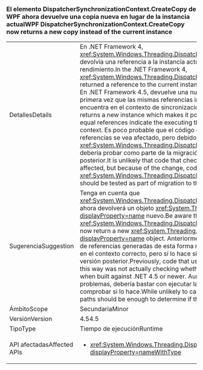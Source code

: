 ### <a name="wpf-dispatchersynchronizationcontextcreatecopy-now-returns-a-new-copy-instead-of-the-current-instance"></a><span data-ttu-id="e8195-101">El elemento DispatcherSynchronizationContext.CreateCopy de WPF ahora devuelve una copia nueva en lugar de la instancia actual</span><span class="sxs-lookup"><span data-stu-id="e8195-101">WPF DispatcherSynchronizationContext.CreateCopy now returns a new copy instead of the current instance</span></span>

|   |   |
|---|---|
|<span data-ttu-id="e8195-102">Detalles</span><span class="sxs-lookup"><span data-stu-id="e8195-102">Details</span></span>|<span data-ttu-id="e8195-103">En .NET Framework 4, <xref:System.Windows.Threading.DispatcherSynchronizationContext.CreateCopy> devolvía una referencia a la instancia actual, principalmente como optimización del rendimiento.</span><span class="sxs-lookup"><span data-stu-id="e8195-103">In the .NET Framework 4, <xref:System.Windows.Threading.DispatcherSynchronizationContext.CreateCopy> returned a reference to the current instance, primarily as a performance optimization.</span></span> <span data-ttu-id="e8195-104">En .NET Framework 4.5, devuelve una nueva instancia que permite concluir por primera vez que las mismas referencias indican que el subproceso de ejecución se encuentra en el contexto de sincronización correcto.</span><span class="sxs-lookup"><span data-stu-id="e8195-104">In the .NET Framework 4.5, it returns a new instance which makes it possible for the first time to conclude that equal references indicate the executing thread is in the correct synchronization context.</span></span>  <span data-ttu-id="e8195-105">Es poco probable que el código que comprueba la identidad de estas referencias se vea afectado, pero debido al cambio, el código que llama a <xref:System.Windows.Threading.DispatcherSynchronizationContext.CreateCopy> se debería probar como parte de la migración a .NET Framework 4.5 o una versión posterior.</span><span class="sxs-lookup"><span data-stu-id="e8195-105">It is unlikely that code that checks the identity of these references will be affected, but because of the change, code that calls <xref:System.Windows.Threading.DispatcherSynchronizationContext.CreateCopy> should be tested as part of migration to the .NET Framework 4.5 or newer.</span></span>|
|<span data-ttu-id="e8195-106">Sugerencia</span><span class="sxs-lookup"><span data-stu-id="e8195-106">Suggestion</span></span>|<span data-ttu-id="e8195-107">Tenga en cuenta que <xref:System.Windows.Threading.DispatcherSynchronizationContext.CreateCopy> ahora devolverá un objeto <xref:System.Threading.SynchronizationContext?displayProperty=name> nuevo.</span><span class="sxs-lookup"><span data-stu-id="e8195-107">Be aware that <xref:System.Windows.Threading.DispatcherSynchronizationContext.CreateCopy> will now return a new <xref:System.Threading.SynchronizationContext?displayProperty=name> object.</span></span> <span data-ttu-id="e8195-108">Anteriormente, el código que usaba una equivalencia de referencias generadas de esta forma no comprobaba en realidad si se encontraba en el contexto correcto, pero sí lo hace si se compila en .NET Framework 4.5 o una versión posterior.</span><span class="sxs-lookup"><span data-stu-id="e8195-108">Previously, code that used equivalence of references generated this way was not actually checking whether it was in the proper context, but does when built against .NET 4.5 or newer.</span></span>  <span data-ttu-id="e8195-109">Aunque es poco probable que cause problemas, debería bastar con ejecutar las rutas de acceso del código afectado para comprobar si lo hace.</span><span class="sxs-lookup"><span data-stu-id="e8195-109">While unlikely to cause issues, exercising the affected code paths should be enough to determine if this poses any problem.</span></span>|
|<span data-ttu-id="e8195-110">Ámbito</span><span class="sxs-lookup"><span data-stu-id="e8195-110">Scope</span></span>|<span data-ttu-id="e8195-111">Secundaria</span><span class="sxs-lookup"><span data-stu-id="e8195-111">Minor</span></span>|
|<span data-ttu-id="e8195-112">Versión</span><span class="sxs-lookup"><span data-stu-id="e8195-112">Version</span></span>|<span data-ttu-id="e8195-113">4.5</span><span class="sxs-lookup"><span data-stu-id="e8195-113">4.5</span></span>|
|<span data-ttu-id="e8195-114">Tipo</span><span class="sxs-lookup"><span data-stu-id="e8195-114">Type</span></span>|<span data-ttu-id="e8195-115">Tiempo de ejecución</span><span class="sxs-lookup"><span data-stu-id="e8195-115">Runtime</span></span>|
|<span data-ttu-id="e8195-116">API afectadas</span><span class="sxs-lookup"><span data-stu-id="e8195-116">Affected APIs</span></span>|<ul><li><xref:System.Windows.Threading.DispatcherSynchronizationContext.CreateCopy?displayProperty=nameWithType></li></ul>|

